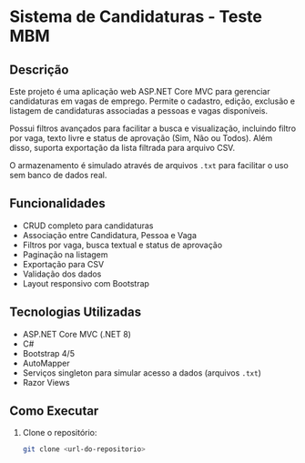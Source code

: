 # Sistema de Candidaturas - Teste MBM

## Descrição

Este projeto é uma aplicação web ASP.NET Core MVC para gerenciar candidaturas em vagas de emprego. Permite o cadastro, edição, exclusão e listagem de candidaturas associadas a pessoas e vagas disponíveis. 

Possui filtros avançados para facilitar a busca e visualização, incluindo filtro por vaga, texto livre e status de aprovação (Sim, Não ou Todos). Além disso, suporta exportação da lista filtrada para arquivo CSV.

O armazenamento é simulado através de arquivos `.txt` para facilitar o uso sem banco de dados real.

## Funcionalidades

- CRUD completo para candidaturas  
- Associação entre Candidatura, Pessoa e Vaga  
- Filtros por vaga, busca textual e status de aprovação  
- Paginação na listagem  
- Exportação para CSV  
- Validação dos dados  
- Layout responsivo com Bootstrap  

## Tecnologias Utilizadas

- ASP.NET Core MVC (.NET 8)  
- C#  
- Bootstrap 4/5  
- AutoMapper  
- Serviços singleton para simular acesso a dados (arquivos `.txt`)  
- Razor Views  

## Como Executar

1. Clone o repositório:  
   ```bash
   git clone <url-do-repositorio>
